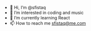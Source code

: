 - 👋 Hi, I’m @sfistaq
- 👀 I’m interested in coding and music 
- 🌱 I’m currently learning React
- 📫 How to reach me sfistaq@me.com

<!---
sfistaq/sfistaq is a ✨ special ✨ repository because its `README.md` (this file) appears on your GitHub profile.
You can click the Preview link to take a look at your changes.
--->
